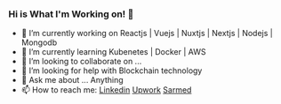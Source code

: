 ### Hi is What I'm Working on! 👋

- 🔭 I’m currently working on Reactjs | Vuejs | Nuxtjs | Nextjs | Nodejs | Mongodb
- 🌱 I’m currently learning Kubenetes | Docker | AWS
- 👯 I’m looking to collaborate on ...
- 🤔 I’m looking for help with Blockchain technology
- 💬 Ask me about ... Anything
- 📫 How to reach me: [Linkedin](https://www.linkedin.com/in/sarmed-rizvi-20b3a2157/) [Upwork](https://www.upwork.com/freelancers/sarmed) [Sarmed](sarmedrizvi.com)

